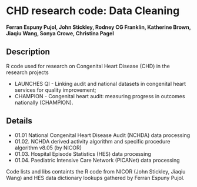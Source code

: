 # CHD research code: Data Cleaning

**Ferran Espuny Pujol, John Stickley, Rodney CG Franklin, Katherine Brown, Jiaqiu Wang, Sonya Crowe, Christina Pagel**

## Description

R code used for research on Congenital Heart Disease (CHD) in the research projects 

* LAUNCHES QI - Linking audit and national datasets in congenital heart services for quality improvement;
* CHAMPION - Congenital heart audit: measuring progress in outcomes nationally (CHAMPION).

## Details

* 01.01 National Congenital Heart Disease Audit (NCHDA) data processing
* 01.02. NCHDA derived activity algorithm and specific procedure algorithm v8.05 (by NICOR)
* 01.03. Hospital Episode Statistics (HES) data processing
* 01.04. Paediatric Intensive Care Network (PICANet) data processing

Code lists and libs containts the R code from NICOR (John Stickley, Jiaqiu Wang) and HES data dictionary lookups gathered by Ferran Espuny Pujol.

